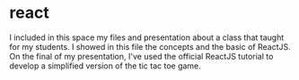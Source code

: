 # react
I included in this space my files and presentation about a class that taught for my students. 
I showed in this file the concepts and the basic of ReactJS. On the final of my presentation, I've used the official ReactJS tutorial to develop a simplified version of the tic tac toe game.
